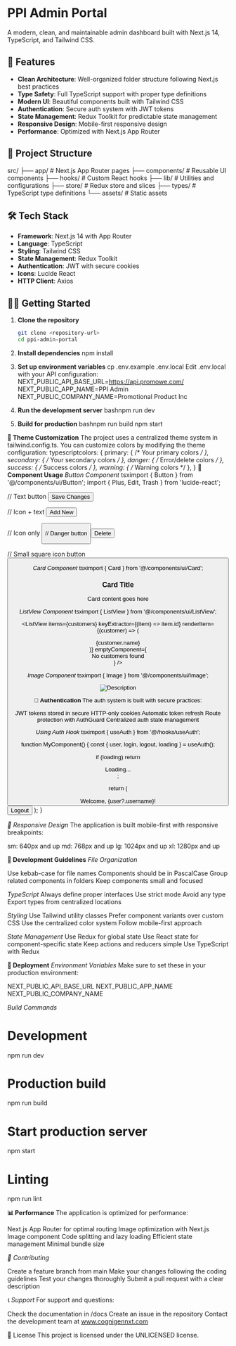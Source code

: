 # PPI Admin Portal

A modern, clean, and maintainable admin dashboard built with Next.js 14, TypeScript, and Tailwind CSS.

## 🚀 Features

- **Clean Architecture**: Well-organized folder structure following Next.js best practices
- **Type Safety**: Full TypeScript support with proper type definitions
- **Modern UI**: Beautiful components built with Tailwind CSS
- **Authentication**: Secure auth system with JWT tokens
- **State Management**: Redux Toolkit for predictable state management
- **Responsive Design**: Mobile-first responsive design
- **Performance**: Optimized with Next.js App Router

## 📁 Project Structure

src/
├── app/                    # Next.js App Router pages
├── components/             # Reusable UI components
├── hooks/                  # Custom React hooks
├── lib/                    # Utilities and configurations
├── store/                  # Redux store and slices
├── types/                  # TypeScript type definitions
└── assets/                 # Static assets

## 🛠️ Tech Stack

- **Framework**: Next.js 14 with App Router
- **Language**: TypeScript
- **Styling**: Tailwind CSS
- **State Management**: Redux Toolkit
- **Authentication**: JWT with secure cookies
- **Icons**: Lucide React
- **HTTP Client**: Axios

## 🏃‍♂️ Getting Started

1. **Clone the repository**
   ```bash
   git clone <repository-url>
   cd ppi-admin-portal

2. **Install dependencies**
    npm install

3. **Set up environment variables**
cp .env.example .env.local
Edit .env.local with your API configuration:
NEXT_PUBLIC_API_BASE_URL=https://api.promowe.com/
NEXT_PUBLIC_APP_NAME=PPI Admin
NEXT_PUBLIC_COMPANY_NAME=Promotional Product Inc


4. **Run the development server**
bashnpm run dev

5. **Build for production**
bashnpm run build
npm start


**🎨 Theme Customization**
The project uses a centralized theme system in tailwind.config.ts. You can customize colors by modifying the theme configuration:
typescriptcolors: {
  primary: { /* Your primary colors */ },
  secondary: { /* Your secondary colors */ },
  danger: { /* Error/delete colors */ },
  success: { /* Success colors */ },
  warning: { /* Warning colors */ },
}
**🧩 Component Usage**
*Button Component*
tsximport { Button } from '@/components/ui/Button';
import { Plus, Edit, Trash } from 'lucide-react';

// Text button
<Button>Save Changes</Button>

// Icon + text
<Button icon={Plus}>Add New</Button>

// Icon only
<Button icon={Edit} iconOnly />

// Danger button
<Button variant="danger" icon={Trash}>Delete</Button>

// Small square icon button
<Button size="sm" icon={Edit} iconOnly />

*Card Component*
tsximport { Card } from '@/components/ui/Card';

<Card padding="lg" shadow="md">
  <h3>Card Title</h3>
  <p>Card content goes here</p>
</Card>

*ListView Component*
tsximport { ListView } from '@/components/ui/ListView';

<ListView
  items={customers}
  keyExtractor={(item) => item.id}
  renderItem={(customer) => (
    <div className="p-4 border rounded">
      {customer.name}
    </div>
  )}
  emptyComponent={<div>No customers found</div>}
/>

*Image Component*
tsximport { Image } from '@/components/ui/Image';

<Image
  src="/path/to/image.jpg"
  alt="Description"
  width={200}
  height={200}
  showFallback
/>

**🔐 Authentication**
The auth system is built with secure practices:

JWT tokens stored in secure HTTP-only cookies
Automatic token refresh
Route protection with AuthGuard
Centralized auth state management

*Using Auth Hook*
tsximport { useAuth } from '@/hooks/useAuth';

function MyComponent() {
  const { user, login, logout, loading } = useAuth();
  
  if (loading) return <div>Loading...</div>;
  
  return (
    <div>
      Welcome, {user?.username}!
      <button onClick={logout}>Logout</button>
    </div>
  );
}

*📱 Responsive Design*
The application is built mobile-first with responsive breakpoints:

sm: 640px and up
md: 768px and up
lg: 1024px and up
xl: 1280px and up

**🧪 Development Guidelines**
*File Organization*

Use kebab-case for file names
Components should be in PascalCase
Group related components in folders
Keep components small and focused

*TypeScript*
Always define proper interfaces
Use strict mode
Avoid any type
Export types from centralized locations

*Styling*
Use Tailwind utility classes
Prefer component variants over custom CSS
Use the centralized color system
Follow mobile-first approach

*State Management*
Use Redux for global state
Use React state for component-specific state
Keep actions and reducers simple
Use TypeScript with Redux

**🚀 Deployment**
*Environment Variables*
Make sure to set these in your production environment:

NEXT_PUBLIC_API_BASE_URL
NEXT_PUBLIC_APP_NAME
NEXT_PUBLIC_COMPANY_NAME

*Build Commands*
# Development
npm run dev

# Production build
npm run build

# Start production server
npm start

# Linting
npm run lint


**📊 Performance**
The application is optimized for performance:

Next.js App Router for optimal routing
Image optimization with Next.js Image component
Code splitting and lazy loading
Efficient state management
Minimal bundle size

*🤝 Contributing*

Create a feature branch from main
Make your changes following the coding guidelines
Test your changes thoroughly
Submit a pull request with a clear description

*📞 Support*
For support and questions:

Check the documentation in /docs
Create an issue in the repository
Contact the development team at www.cognigennxt.com

📄 License
This project is licensed under the UNLICENSED license.